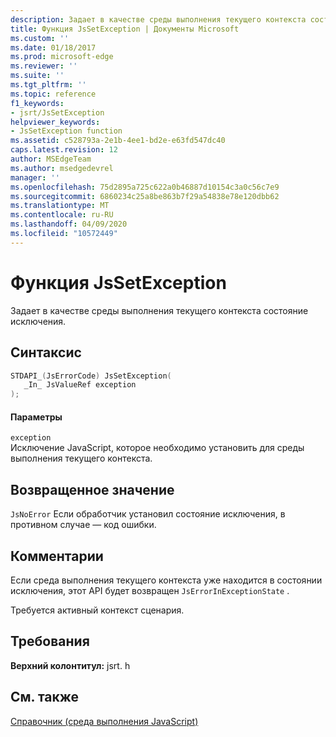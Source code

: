 ```yaml
---
description: Задает в качестве среды выполнения текущего контекста состояние исключения.
title: Функция JsSetException | Документы Microsoft
ms.custom: ''
ms.date: 01/18/2017
ms.prod: microsoft-edge
ms.reviewer: ''
ms.suite: ''
ms.tgt_pltfrm: ''
ms.topic: reference
f1_keywords:
- jsrt/JsSetException
helpviewer_keywords:
- JsSetException function
ms.assetid: c528793a-2e1b-4ee1-bd2e-e63fd547dc40
caps.latest.revision: 12
author: MSEdgeTeam
ms.author: msedgedevrel
manager: ''
ms.openlocfilehash: 75d2895a725c622a0b46887d10154c3a0c56c7e9
ms.sourcegitcommit: 6860234c25a8be863b7f29a54838e78e120dbb62
ms.translationtype: MT
ms.contentlocale: ru-RU
ms.lasthandoff: 04/09/2020
ms.locfileid: "10572449"
---
```

# Функция JsSetException
Задает в качестве среды выполнения текущего контекста состояние исключения.  
  
## Синтаксис  
  
```cpp  
STDAPI_(JsErrorCode) JsSetException(  
   _In_ JsValueRef exception  
);  
```  
  
#### Параметры  
 `exception`  
 Исключение JavaScript, которое необходимо установить для среды выполнения текущего контекста.  
  
## Возвращенное значение  
 `JsNoError` Если обработчик установил состояние исключения, в противном случае — код ошибки.  
  
## Комментарии  
 Если среда выполнения текущего контекста уже находится в состоянии исключения, этот API будет возвращен `JsErrorInExceptionState` .  
  
 Требуется активный контекст сценария.  
  
## Требования  
 **Верхний колонтитул:** jsrt. h  
  
## См. также  
 [Справочник (среда выполнения JavaScript)](../chakra-hosting/reference-javascript-runtime.md)
